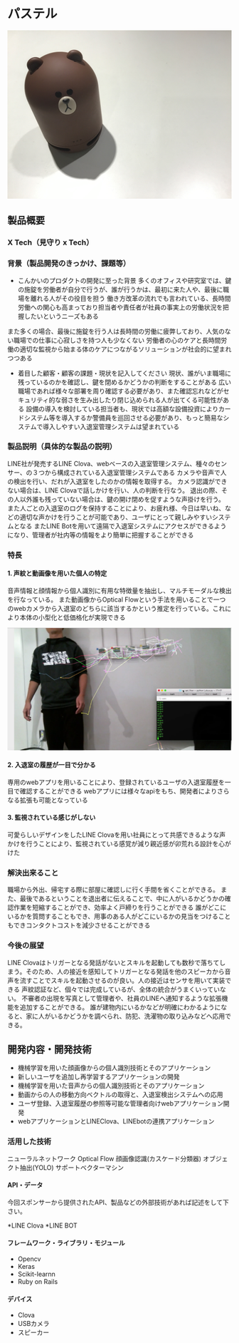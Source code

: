 # パステル

[![Product Name](image.jpg)](https://youtu.be/f9tyz49SWIQk)

## 製品概要
### X Tech（見守り x Tech）

### 背景（製品開発のきっかけ、課題等）
- こんかいのプロダクトの開発に至った背景
多くのオフィスや研究室では、鍵の施錠を労働者が自分で行うが、誰が行うかは、最初に来た人や、最後に職場を離れる人がその役目を担う
働き方改革の流れでも言われている、長時間労働への関心も高まっており担当者や責任者が社員の事実上の労働状況を把握したいというニーズもある

また多くの場合、最後に施錠を行う人は長時間の労働に疲弊しており、人気のない職場での仕事に心寂しさを持つ人も少なくない
労働者の心のケアと長時間労働の適切な監視から始まる体のケアにつながるソリューションが社会的に望まれつつある


- 着目した顧客・顧客の課題・現状を記入してください
現状、誰がいま職場に残っているのかを確認し、鍵を閉めるかどうかの判断をすることがある
広い職場であれば様々な部署を周り確認する必要があり、また確認忘れなどがセキュリティ的な弱さを生み出したり閉じ込められる人が出てくる可能性がある
設備の導入を検討している担当者も、現状では高額な設備投資によりカードシステム等を導入するか警備員を巡回させる必要があり、もっと簡易なシステムで導入しやすい入退室管理システムは望まれている


### 製品説明（具体的な製品の説明）
LINE社が発売するLINE Clova、webベースの入退室管理システム、種々のセンサー、の３つから構成されている入退室管理システムである
カメラや音声で人の検出を行い、だれが入退室をしたのかの情報を取得する。
カメラ認識ができない場合は、LINE Clovaで話しかけを行い、人の判断を行なう。
退出の際、その人以外誰も残っていない場合は、鍵の開け閉めを促すような声掛けを行う。
また人ごとの入退室のログを保持することにより、お疲れ様、今日は早いね、などの適切な声かけを行うことが可能であり、ユーザにとって親しみやすいシステムとなる
またLINE Botを用いて遠隔で入退室システムにアクセスができるようになり、管理者が社内等の情報をより簡単に把握することができる

### 特長

#### 1. 声紋と動画像を用いた個人の特定
音声情報と顔情報から個人識別に有用な特徴量を抽出し、マルチモーダルな検出を行なっている。
また動画像からOptical Flowという手法を用いることで一つのwebカメラから入退室のどちらに該当するかという推定を行っている。これにより本体の小型化と低価格化が実現できる

[![Product Name](image2.png)](https://youtu.be/f9tyz49SWIQ)

#### 2. 入退室の履歴が一目で分かる
専用のwebアプリを用いることにより、登録されているユーザの入退室履歴を一目で確認することができる
webアプリには様々なapiをもち、開発者によりさらなる拡張も可能となっている

#### 3. 監視されている感じがしない
可愛らしいデザインをしたLINE Clovaを用い社員にとって共感できるような声かけを行うことにより、監視されている感覚が減り親近感が卯荒れる設計を心がけた

### 解決出来ること
職場から外出、帰宅する際に部屋に確認しに行く手間を省くことができる。
また、最後であるということを退出者に伝えることで、中に人がいるかどうかの確認作業を短縮することができ、効率よく戸締りを行うことができる
誰がどこにいるかを質問することもでき、用事のある人がどこにいるかの見当をつけることもできコンタクトコストを減少させることができる

### 今後の展望
LINE Clovaはトリガーとなる発話がないとスキルを起動しても数秒で落ちてしまう。そのため、人の接近を感知してトリガーとなる発話を他のスピーカから音声を流すことでスキルを起動させるのが良い。人の接近はセンサを用いて実装できる
声紋認証など、個々では完成しているが、全体の統合がうまくいっていない。
不審者の出現を写真として管理者や、社員のLINEへ通知するような拡張機能を追加することができる。
誰が建物内にいるかなどが明確にわかるようになると、家に人がいるかどうかを調べられ、防犯、洗濯物の取り込みなどへ応用できる。


## 開発内容・開発技術

* 機械学習を用いた顔画像からの個人識別技術とそのアプリケーション
* 新しいユーザを追加し再学習するアプリケーションの開発
* 機械学習を用いた音声からの個人識別技術とそのアプリケーション
* 動画からの人の移動方向ベクトルの取得と、入退室検出システムへの応用
* ユーザ登録、入退室履歴の参照等可能な管理者向けwebアプリケーション開発
* webアプリケーションとLINEClova、LINEbotの連携アプリケーション


### 活用した技術
ニューラルネットワーク
Optical Flow
顔画像認識(カスケード分類器)
オブジェクト抽出(YOLO)
サポートベクターマシン

#### API・データ
今回スポンサーから提供されたAPI、製品などの外部技術があれば記述をして下さい。

*LINE Clova
*LINE BOT


#### フレームワーク・ライブラリ・モジュール
* Opencv
* Keras
* Scikit-learnn
* Ruby on Rails

#### デバイス
* Clova
* USBカメラ
* スピーカー
